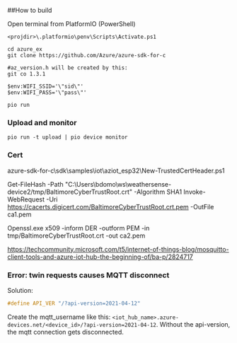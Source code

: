 


##How to build

Open terminal from PlatformIO (PowerShell)

```
<projdir>\.platformio\penv\Scripts\Activate.ps1

cd azure_ex
git clone https://github.com/Azure/azure-sdk-for-c

#az_version.h will be created by this:
git co 1.3.1

$env:WIFI_SSID='\"sid\"'
$env:WIFI_PASS='\"pass\"'

pio run
```

### Upload and monitor

```
pio run -t upload | pio device monitor
```


### Cert

azure-sdk-for-c\sdk\samples\iot\aziot_esp32\New-TrustedCertHeader.ps1

Get-FileHash -Path "C:\Users\bdomo\ws\weathersense-device2/tmp/BaltimoreCyberTrustRoot.crt" -Algorithm SHA1
Invoke-WebRequest -Uri https://cacerts.digicert.com/BaltimoreCyberTrustRoot.crt.pem -OutFile ca1.pem

Openssl.exe x509 -inform DER -outform PEM -in tmp/BaltimoreCyberTrustRoot.crt -out ca2.pem

https://techcommunity.microsoft.com/t5/internet-of-things-blog/mosquitto-client-tools-and-azure-iot-hub-the-beginning-of/ba-p/2824717


### Error: twin requests causes MQTT disconnect

Solution: 

```C
#define API_VER "/?api-version=2021-04-12"
```

Create the mqtt_username like this: `<iot_hub_name>.azure-devices.net/<device_id>/?api-version=2021-04-12`. Without the api-version, the mqtt connection gets disconnected.